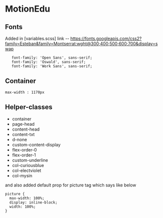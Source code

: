 # MotionEdu

## Fonts
  Added in [variables.scss]
  link -- https://fonts.googleapis.com/css2?family=Esteban&family=Montserrat:wght@300;400;500;600;700&display=swap
  
       font-family: 'Open Sans', sans-serif;
       font-family: 'Oswald', sans-serif;
       font-family: 'Work Sans', sans-serif;
   

## Container
  `max-width : 1170px`

## Helper-classes
  - container
  - page-head
  - content-head
  - content-txt
  - d-none
  - custom-content-display
  - flex-order-0
  - flex-order-1
  - custom-underline
  - col-curiousblue
  - col-electviolet
  - col-mysin
 
 and also added default prop for picture tag which says like below

    picture {
      max-width: 100%;
      display: inline-block;
      width: 100%;
    }
  